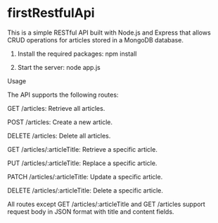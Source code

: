 # firstRestfulApi

This is a simple RESTful API built with Node.js and Express that allows CRUD operations for articles stored in a MongoDB database.

1. Install the required packages: npm install

2. Start the server: node app.js

Usage

The API supports the following routes:

GET /articles: Retrieve all articles.

POST /articles: Create a new article.

DELETE /articles: Delete all articles.

GET /articles/:articleTitle: Retrieve a specific article.

PUT /articles/:articleTitle: Replace a specific article.

PATCH /articles/:articleTitle: Update a specific article.

DELETE /articles/:articleTitle: Delete a specific article.

All routes except GET /articles/:articleTitle and GET /articles support request body in JSON format with title and content fields.
